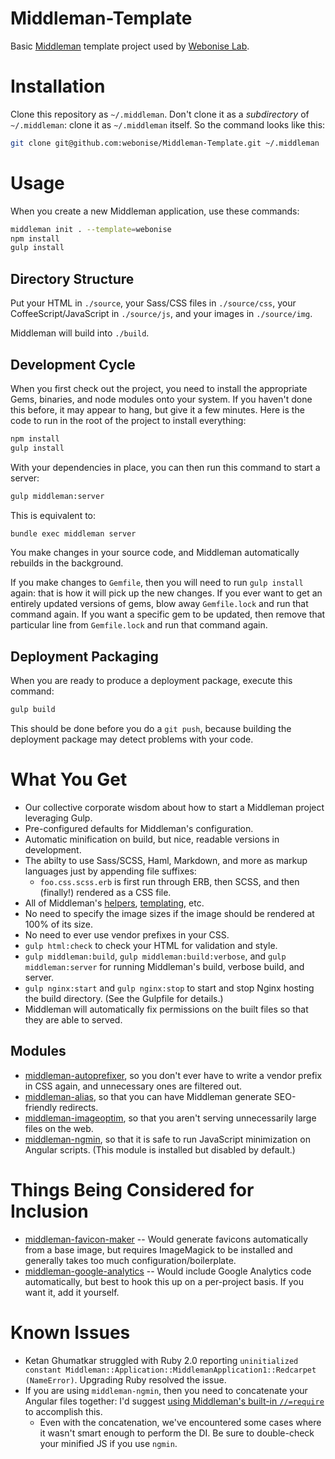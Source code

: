 Middleman-Template
==================

Basic [Middleman](http://middlemanapp.com) template project used by [Webonise Lab](http://webonise.com/about).

Installation
=============

Clone this repository as `~/.middleman`. Don't clone it as a _subdirectory_ of `~/.middleman`: clone it as `~/.middleman` itself. So the command looks like this:

```bash
git clone git@github.com:webonise/Middleman-Template.git ~/.middleman
```

Usage
=======

When you create a new Middleman application, use these commands:

```bash
middleman init . --template=webonise
npm install
gulp install
```

Directory Structure
---------------------

Put your HTML in `./source`, your Sass/CSS files in `./source/css`, your CoffeeScript/JavaScript in `./source/js`, and your images in `./source/img`.

Middleman will build into `./build`.

Development Cycle
-----------------

When you first check out the project, you need to install the appropriate Gems, binaries, and node modules onto your system.
If you haven't done this before, it may appear to hang, but give it a few minutes. Here is the code to run in the root of the project to install everything:

```bash
npm install
gulp install
```

With your dependencies in place, you can then run this command to start a server:

```bash
gulp middleman:server
```

This is equivalent to:

```bash
bundle exec middleman server
```

You make changes in your source code, and Middleman automatically rebuilds in the background.

If you make changes to `Gemfile`, then you will need to run `gulp install` again: that is how it will pick up the new changes. If you ever want to get an
entirely updated versions of gems, blow away `Gemfile.lock` and run that command again. If you want a specific gem to be updated, then remove that particular
line from `Gemfile.lock` and run that command again.


Deployment Packaging
---------------------

When you are ready to produce a deployment package, execute this command:

```bash
gulp build
```

This should be done before you do a `git push`, because building the deployment package may detect problems with your code.

What You Get
==============

* Our collective corporate wisdom about how to start a Middleman project leveraging Gulp.
* Pre-configured defaults for Middleman's configuration.
* Automatic minification on build, but nice, readable versions in development.
* The abilty to use Sass/SCSS, Haml, Markdown, and more as markup languages just by appending file suffixes:
    * `foo.css.scss.erb` is first run through ERB, then SCSS, and then (finally!) rendered as a CSS file.
* All of Middleman's [helpers](http://middlemanapp.com/basics/helpers/), [templating](http://middlemanapp.com/basics/templates/), etc.
* No need to specify the image sizes if the image should be rendered at 100% of its size.
* No need to ever use vendor prefixes in your CSS.
* `gulp html:check` to check your HTML for validation and style.
* `gulp middleman:build`, `gulp middleman:build:verbose`, and `gulp middleman:server` for running Middleman's build, verbose build, and server.
* `gulp nginx:start` and `gulp nginx:stop` to start and stop Nginx hosting the build directory. (See the Gulpfile for details.)
* Middleman will automatically fix permissions on the built files so that they are able to served.

Modules
--------

* [middleman-autoprefixer](http://github.com/porada/middleman-autoprefixer), so you don't ever have to write a vendor prefix in CSS again, and unnecessary ones are filtered out.
* [middleman-alias](http://github.com/Octo-Labs/middleman-alias), so that you can have Middleman generate SEO-friendly redirects.
* [middleman-imageoptim](http://github.com/plasticine/middleman-imageoptim), so that you aren't serving unnecessarily large files on the web.
* [middleman-ngmin](https://github.com/bhollis/middleman-ngmin), so that it is safe to run JavaScript minimization on Angular scripts. (This module is installed but disabled by default.)

Things Being Considered for Inclusion
======================================

* [middleman-favicon-maker](http://github.com/follmann/middleman-favicon-maker) -- Would generate favicons automatically from a base image, but requires ImageMagick to be installed and generally takes too much configuration/boilerplate.
* [middleman-google-analytics](http://github.com/danielbayerlein/middleman-google-analytics) -- Would include Google Analytics code automatically, but best to hook this up on a per-project basis. If you want it, add it yourself.

Known Issues
=============

* Ketan Ghumatkar struggled with Ruby 2.0 reporting `uninitialized constant Middleman::Application::MiddlemanApplication1::Redcarpet (NameError)`. Upgrading Ruby resolved the issue.
* If you are using `middleman-ngmin`, then you need to concatenate your Angular files together: I'd suggest [using Middleman's built-in `//=require`](http://middlemanapp.com/basics/asset-pipeline/#dependency-management) to accomplish this.
    * Even with the concatenation, we've encountered some cases where it wasn't smart enough to perform the DI. Be sure to double-check your minified JS if you use `ngmin`.
